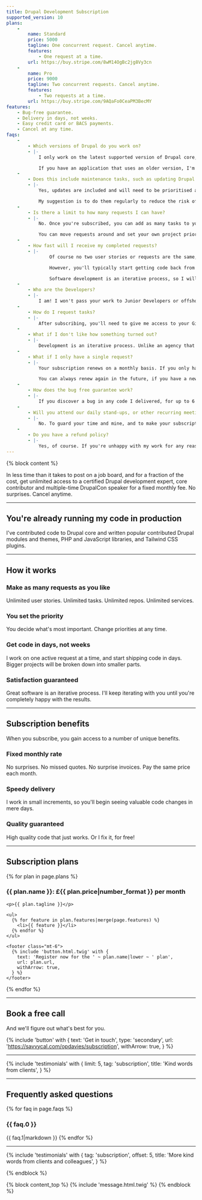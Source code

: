 ```yaml
---
title: Drupal Development Subscription
supported_version: 10
plans:
    -
        name: Standard
        price: 5000
        tagline: One concurrent request. Cancel anytime.
        features:
            - One request at a time.
        url: https://buy.stripe.com/8wM14OgBc2jg8Vy3cn
    -
        name: Pro
        price: 9000
        tagline: Two concurrent requests. Cancel anytime.
        features:
            - Two requests at a time.
        url: https://buy.stripe.com/9AQaFo0CeaPM3BecMY
features:
    - Bug-free guarantee.
    - Delivery in days, not weeks.
    - Easy credit card or BACS payments.
    - Cancel at any time.
faqs:
    -
        - Which versions of Drupal do you work on?
        - |-
            I only work on the latest supported version of Drupal core, which is currently Drupal %supported_version%.

            If you have an application that uses an older version, I'm happy to give you a custom fixed-price proposal to upgrade to Drupal %supported_version%.
    -
        - Does this include maintenance tasks, such as updating Drupal core and contrib modules and themes?
        - |-
            Yes, updates are included and will need to be prioritised along with other requests.

            My suggestion is to do them regularly to reduce the risk of an update breaking your application.
    -
        - Is there a limit to how many requests I can have?
        - |-
            No. Once you're subscribed, you can add as many tasks to your queue as you'd like, and they'll be delivered one-by-one.

            You can move requests around and set your own project priority to ensure your most important tasks are finished first.
    -
        - How fast will I receive my completed requests?
        - |-
                Of course no two user stories or requests are the same, and some take longer than others.

                However, you'll typically start getting code back from me within days of submitting an active request.

                Software development is an iterative process, so I will break big projects into smaller tasks and start sending work-in-progress for review, feedback, and iteration.
    -
        - Who are the Developers?
        - |-
            I am! I won't pass your work to Junior Developers or offshore teams. You work directly with me. Always.
    -
        - How do I request tasks?
        - |-
            After subscribing, you'll need to give me access to your GitLab or GitHub repository and issues board. From there, assign as many tasks to me as you like, in priority order.
    -
        - What if I don't like how something turned out?
        - |-
            Development is an iterative process. Unlike an agency that will charge you extra for change orders, you get unlimited revisions until you’re happy with the work.
    -
        - What if I only have a single request?
        - |-
            Your subscription renews on a monthly basis. If you only have a single request, you are free to cancel your subscription after the first month.

            You can always renew again in the future, if you have a new request!
    -
        - How does the bug free guarantee work?
        - |-
            If you discover a bug in any code I delivered, for up to 6 months after the end of your subscription, I will fix it for free.
    -
        - Will you attend our daily stand-ups, or other recurring meetings?
        - |-
            No. To guard your time and mine, and to make your subscription as effective as possible, all communication is handled asynchronously via task requests, email, and/or Slack. If an occasional task requires some synchronous planning, we can schedule such calls on an as-needed basis.
    -
        - Do you have a refund policy?
        - |-
            Yes, of course. If you're unhappy with my work for any reason during your first month of service, just say the word, and I'll give you a full refund. No questions asked.
---
```


{% block content %}

 In less time than it takes to post on a job board, and for a fraction of the cost, get unlimited access to a certified Drupal development expert, core contributor and multiple-time DrupalCon speaker for a fixed monthly fee. No surprises. Cancel anytime.

---

## You're already running my code in production

I've contributed code to Drupal core and written popular contributed Drupal modules and themes, PHP and JavaScript libraries, and Tailwind CSS plugins.

---

## How it works

### Make as many requests as you like

Unlimited user stories. Unlimited tasks. Unlimited repos. Unlimited services.

### You set the priority

You decide what's most important. Change priorities at any time.

### Get code in days, not weeks

I work on one active request at a time, and start shipping code in days. Bigger projects will be broken down into smaller parts.

### Satisfaction guaranteed

Great software is an iterative process. I'll keep iterating with you until you're completely happy with the results.

---

## Subscription benefits

When you subscribe, you gain access to a number of unique benefits.

### Fixed monthly rate

No surprises. No missed quotes. No surprise invoices. Pay the same price each month.

### Speedy delivery

I work in small increments, so you'll begin seeing valuable code changes in mere days.

### Quality guaranteed

High quality code that just works. Or I fix it, for free!

---

## Subscription plans

{% for plan in page.plans %}
  <div>
    <strong>
      <h3>
        {{ plan.name }}:
        £{{ plan.price|number_format }} per month
      </h3>
    </strong>

    <p>{{ plan.tagline }}</p>

    <ul>
      {% for feature in plan.features|merge(page.features) %}
        <li>{{ feature }}</li>
      {% endfor %}
    </ul>

    <footer class="mt-6">
      {% include 'button.html.twig' with {
        text: 'Register now for the ' ~ plan.name|lower ~ ' plan',
        url: plan.url,
        withArrow: true,
      } %}
    </footer>
  </div>
{% endfor %}

---

## Book a free call

And we'll figure out what's best for you.

{% include 'button' with {
    text: 'Get in touch',
    type: 'secondary',
    url: 'https://savvycal.com/opdavies/subscription',
    withArrow: true,
} %}

---

{% include 'testimonials' with {
  limit: 5,
  tag: 'subscription',
  title: 'Kind words from clients',
} %}

---

## Frequently asked questions

{% for faq in page.faqs %}
  <h3>{{ faq.0 }}</h3>

  {{ faq.1|markdown }}
{% endfor %}

---

{% include 'testimonials' with {
  tag: 'subscription',
  offset: 5,
  title: 'More kind words from clients and colleagues',
} %}

{% endblock %}

{% block content_top %}
  {% include 'message.html.twig' %}
{% endblock %}
